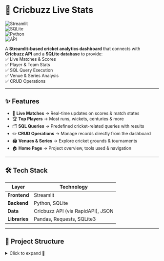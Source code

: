# 🏏 Cricbuzz Live Stats  

![Streamlit](https://img.shields.io/badge/Framework-Streamlit-FF4B4B?logo=streamlit&logoColor=white)  
![SQLite](https://img.shields.io/badge/Database-SQLite-07405E?logo=sqlite&logoColor=white)  
![Python](https://img.shields.io/badge/Language-Python-3776AB?logo=python&logoColor=white)  
![API](https://img.shields.io/badge/API-Cricbuzz%20(RapidAPI)-0096FF?logo=cricket&logoColor=white)  

A **Streamlit-based cricket analytics dashboard** that connects with **Cricbuzz API** and a **SQLite database** to provide:  
✅ Live Matches & Scores  
✅ Player & Team Stats  
✅ SQL Query Execution  
✅ Venue & Series Analysis  
✅ CRUD Operations  

---

## ✨ Features  
- 📡 **Live Matches** → Real-time updates on scores & match states  
- 🏆 **Top Players** → Most runs, wickets, centuries & more  
- 🗂 **SQL Queries** → Predefined cricket-related queries with results  
- ✏️ **CRUD Operations** → Manage records directly from the dashboard  
- 🏟 **Venues & Series** → Explore cricket grounds & tournaments  
- 🏠 **Home Page** → Project overview, tools used & navigation  

---

## 🛠️ Tech Stack  
| Layer        | Technology |
|--------------|------------|
| **Frontend** | Streamlit |
| **Backend**  | Python, SQLite |
| **Data**     | Cricbuzz API (via RapidAPI), JSON |
| **Libraries**| Pandas, Requests, SQLite3 |

---

## 📂 Project Structure  

<details>
<summary>Click to expand 📂</summary>


